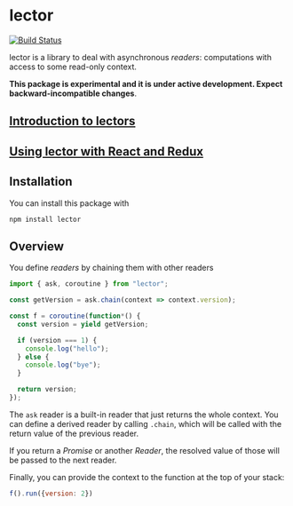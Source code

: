 lector
============

[![Build Status](https://travis-ci.org/davazp/lector.svg?branch=master)](https://travis-ci.org/davazp/lector)

lector is a library to deal with asynchronous *readers*:
computations with access to some read-only context.

**This package is experimental and it is under active development. Expect backward-incompatible changes**.

## [Introduction to lectors](./doc/tutorial.md)
## [Using lector with React and Redux](./doc/react-redux-integration.md)

## Installation

You can install this package with

```shell
npm install lector
```

## Overview

You define *readers* by chaining them with other readers

```javascript
import { ask, coroutine } from "lector";

const getVersion = ask.chain(context => context.version);

const f = coroutine(function*() {
  const version = yield getVersion;

  if (version === 1) {
    console.log("hello");
  } else {
    console.log("bye");
  }

  return version;
});
```

The `ask` reader is a built-in reader that just returns the whole
context. You can define a derived reader by calling `.chain`, which
will be called with the return value of the previous reader.

If you return a *Promise* or another *Reader*, the resolved value of
those will be passed to the next reader.

Finally, you can provide the context to the function at the top of
your stack:

```javascript
f().run({version: 2})
```

